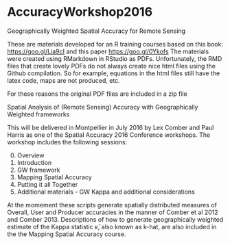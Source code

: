# AccuracyWorkshop2016
Geographically Weighted Spatial Accuracy for Remote Sensing

These are materials developed for an R training courses based on this book: https://goo.gl/Lia9cI and this paper https://goo.gl/0Ykofs
The materials were created using RMarkdown in RStudio as PDFs. Unfortunately, the RMD files that create lovely PDFs do not always create nice html files using the Github compilation. So for example, equations in the html files still have the latex code, maps are not produced, etc.

For these reasons the original PDF files are included in a zip file 

Spatial Analysis of (Remote Sensing) Accuracy with Geographically Weighted frameworks

This will be delivered in Montpellier in July 2016 by Lex Comber and Paul Harris as one of the Spatial Accuracy 2016 Conference workshops. The workshop includes the following sessions:

0. Overview
1. Introduction
2. GW framework
3. Mapping Spatial Accuracy
4. Putting it all Together
5. Additional materials - GW Kappa and additional considerations

At the momement these scripts generate spatially distributed measures of Overall, User and Producer accuracies in the manner of Comber et al 2012 and Comber 2013. Descriptions of how to generate geographically weighted estimate of the Kappa statistic $\hat{\kappa}$, also known as k-hat, are also included in the the Mapping Spatial Accuracy course. 
